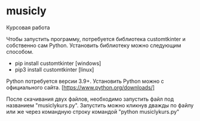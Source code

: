 # musicly
Курсовая работа

Чтобы запустить программу, потребуется библиотека customtkinter и собственно сам Python.
Установить библиотеку можно следующим способом.

- pip install customtkinter [windows]
- pip3 install customtkinter [linux]

Python потребуется версии 3.9+. Установить Python можно с официального сайта.
[https://www.python.org/downloads/]

После скачивания двух файлов, необходимо запустить файл под названием "musiclykurs.py".
Запустить можно кликнув дважды по файлу или же через командную строку командой "python musiclykurs.py"

